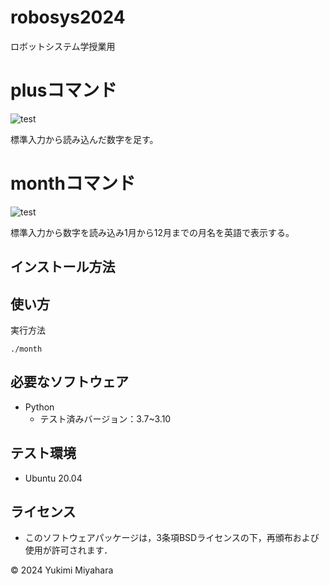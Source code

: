 # robosys2024
ロボットシステム学授業用

# plusコマンド
![test](https://github.com/yukimi749/robosys2024/actions/workflows/test.yml/badge.svg)

標準入力から読み込んだ数字を足す。

# monthコマンド
![test](https://github.com/yukimi749/robosys2024/actions/workflows/monthtest.yml/badge.svg)

標準入力から数字を読み込み1月から12月までの月名を英語で表示する。

## インストール方法


## 使い方
実行方法

```
./month
```

## 必要なソフトウェア
- Python
  - テスト済みバージョン：3.7~3.10

## テスト環境
- Ubuntu 20.04

## ライセンス
- このソフトウェアパッケージは，3条項BSDライセンスの下，再頒布および使用が許可されます．

© 2024 Yukimi Miyahara
